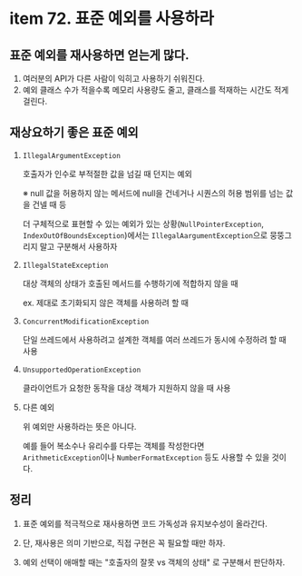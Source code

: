 # item 72. 표준 예외를 사용하라

## 표준 예외를 재사용하면 얻는게 많다.

1. 여러분의 API가 다른 사람이 익히고 사용하기 쉬워진다.
2. 예외 클래스 수가 적을수록 메모리 사용량도 줄고, 클래스를 적재하는 시간도 적게 걸린다.

## 재상요하기 좋은 표준 예외

1. `IllegalArgumentException`

   호출자가 인수로 부적절한 값을 넘길 때 던지는 예외

   ※ null 값을 허용하지 않는 메서드에 null을 건네거나 시퀀스의 허용 범위를 넘는 값을 건넬 때 등

   더 구체적으로 표현할 수 있는 예외가 있는 상황(`NullPointerException`, `IndexOutOfBoundsException`)에서는 `IllegalAargumentException`으로 뭉뚱그리지 말고 구분해서 사용하자

2. `IllegalStateException`

   대상 객체의 상태가 호출된 메서드를 수행하기에 적합하지 않을 때

   ex. 제대로 초기화되지 않은 객체를 사용하려 할 때

3. `ConcurrentModificationException`

   단일 쓰레드에서 사용하려고 설계한 객체를 여러 쓰레드가 동시에 수정하려 할 때 사용

4. `UnsupportedOperationException`

   클라이언트가 요청한 동작을 대상 객체가 지원하지 않을 때 사용

5. 다른 예외

   위 예외만 사용하라는 뜻은 아니다.

   예를 들어 복소수나 유리수를 다루는 객체를 작성한다면  
   `ArithmeticException`이나 `NumberFormatException` 등도 사용할 수 있을 것이다.

## 정리

1. 표준 예외를 적극적으로 재사용하면 코드 가독성과 유지보수성이 올라간다.

2. 단, 재사용은 의미 기반으로, 직접 구현은 꼭 필요할 때만 하자.

3. 예외 선택이 애매할 때는 "호출자의 잘못 vs 객체의 상태" 로 구분해서 판단하자.
